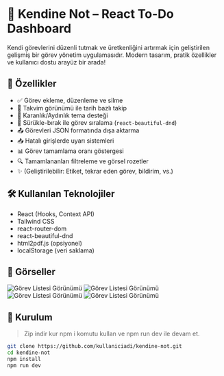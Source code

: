 # 🧠 Kendine Not – React To-Do Dashboard

Kendi görevlerini düzenli tutmak ve üretkenliğini artırmak için geliştirilen gelişmiş bir görev yönetim uygulamasıdır. Modern tasarım, pratik özellikler ve kullanıcı dostu arayüz bir arada!

## 🚀 Özellikler

- ✅ Görev ekleme, düzenleme ve silme
- 📆 Takvim görünümü ile tarih bazlı takip
- 🌙 Karanlık/Aydınlık tema desteği
- 🔄 Sürükle-bırak ile görev sıralama (`react-beautiful-dnd`)
- 📤 Görevleri JSON formatında dışa aktarma
- 📥 Hatalı girişlerde uyarı sistemleri
- 📊 Görev tamamlama oranı göstergesi
- 🔍 Tamamlananları filtreleme ve görsel rozetler
- ✨ (Geliştirilebilir: Etiket, tekrar eden görev, bildirim, vs.)

## 🛠️ Kullanılan Teknolojiler

- React (Hooks, Context API)
- Tailwind CSS
- react-router-dom
- react-beautiful-dnd
- html2pdf.js (opsiyonel)
- localStorage (veri saklama)

## 📸 Görseller
![Görev Listesi Görünümü](./screenshoots/1.png)
![Görev Listesi Görünümü](./screenshoots/2.png)
![Görev Listesi Görünümü](./screenshoots/3.png)
![Görev Listesi Görünümü](./screenshoots/4.png)

## 🧪 Kurulum
> Zip indir kur npm i komutu kullan ve npm run dev ile devam et.
```bash
git clone https://github.com/kullaniciadi/kendine-not.git
cd kendine-not
npm install
npm run dev
